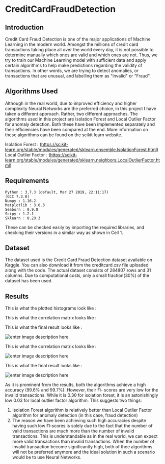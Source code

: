 # CreditCardFraudDetection

## Introduction

Credit Card Fraud Detection is one of the major applications of Machine Learning in the modern world. Amongst the millions of credit card transactions taking place all over the world every day, it is not possible to determine manually which ones are valid and which ones are not. Thus, we try to train our Machine Learning model with sufficient data and apply certain algorithms to help make predictions regarding the validity of transactions. In other words, we are trying to detect anomalies, or transactions that are unusual, and labelling them as "Invalid" or "Fraud".

## Algorithms Used

Although in the real world, due to improved efficiency and higher complexity Neural Networks are the preferred choice, in this project I have taken a different approach. Rather, two different approaches. The algorithms used in this project are Isolation Forest and Local Outlier Factor for anomaly detection. Both these have been implemented separately and their efficiencies have been compared at the end. More information on these algorithms can be found on the scikit learn website.

Isolation Forest :  (https://scikit-learn.org/stable/modules/generated/sklearn.ensemble.IsolationForest.html)
Local Outlier Factor : (https://scikit-learn.org/stable/modules/generated/sklearn.neighbors.LocalOutlierFactor.html) 

## Requirements

    Python : 3.7.3 (default, Mar 27 2019, 22:11:17)
    [GCC 7.3.0]
    Numpy : 1.16.2
    Matplotlib : 3.0.3
    Seaborn : 0.9.0
    Scipy : 1.2.1
    Sklearn : 0.20.3
    
  

These can be checked easily by importing the required libraries, and checking their versions in a similar way as shown in Cell 1. 

## Dataset

The dataset used is the Credit Card Fraud Detection dataset available on Kaggle. You can also download it from the creditcard.csv file uploaded along with the code. The actual dataset consists of 284807 rows and 31 columns. Due to computational costs, only a small fraction(30%) of the dataset has been used.

## Results

This is what the plotted histograms look like :






This is what the correlation matrix looks like :









This is what the final result looks like :







![enter image description here](https://lh3.googleusercontent.com/-W_k5ROSqNym10yG4AvULvoGDIHMsnYpGOZuVBhUrRgOzUH4S55KZRsxxCoTUQrHtKORl7Y-Xi6-Dw)




This is what the correlation matrix looks like :

![enter image description here](https://lh3.googleusercontent.com/iYFl6Wh6TQkyncco2V7O3qF9YES4-6cSJsl-TQvx2uDRR3ULntlX1IvXlq_t2iM92nseB_0WuNBuVw)






This is what the final result looks like :

![enter image description here](https://lh3.googleusercontent.com/iMIbfb5FmqovsIby9IUZjohsR35FhzfiNdAKBVZdfEfOP90qYVR3w6v28W9yR2Ztey10ztPXCYd3rQ)




As it is prominent from the results, both the algorithms achieve a high accuracy (99.6% and 99.7%). However, their f1- scores are very low for the invalid transactions. While it is 0.30 for isolation forest, it is an astonishingly low 0.03 for local outlier factor algorithm. This suggests two things:
1. Isolation Forest algorithm is relatively better than Local Outlier Factor algorithm for anomaly detection (in this case, fraud detection)
2. The reason we have been achieving such high accuracies despite having such low f1-scores is solely due to the fact that the number of valid transactions are much more than the number of invalid transactions. This is understandable as in the real world, we can expect more valid transactions than invalid transactions. When the number of invalid transaction become significantly high, both of thee algorithms will not be preferred anymore and the ideal solution in such a scenario would be to use Neural Networks.
<!--stackedit_data:
eyJoaXN0b3J5IjpbOTcyMDE1Nzg3LDE2Mjk2Nzc2MjNdfQ==
-->